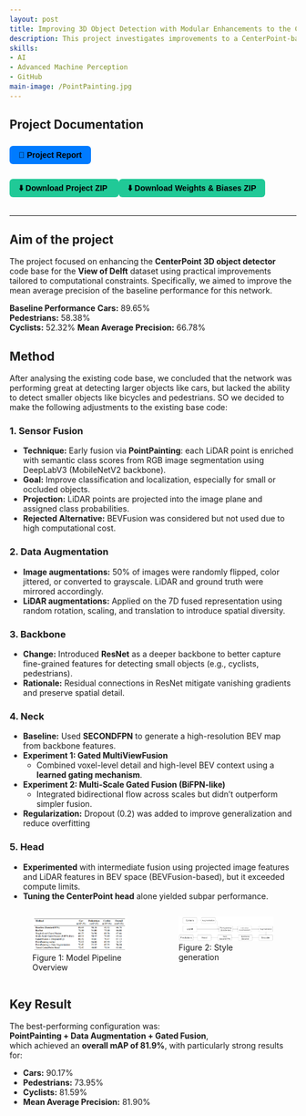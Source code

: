```yaml
---
layout: post
title: Improving 3D Object Detection with Modular Enhancements to the CenterPoint Framework (2025)
description: This project investigates improvements to a CenterPoint-based LiDAR 3D object detector on the View of Delft dataset. Key extensions include semantic fusion via PointPainting, data augmentation for both LiDAR and image modalities, and architectural changes such as a multiview fusion neck and dropout. 
skills: 
- AI
- Advanced Machine Perception
- GitHub
main-image: /PointPainting.jpg
---
```


## Project Documentation
<div style="display: flex; flex-wrap: wrap; gap: 12px; margin-bottom: 20px;">

  <a href="/assets/AMP_Final_Assignment___My_title.pdf" target="_blank" style="
    background-color: #007bff;
    color: black;
    padding: 8px 16px;
    border-radius: 6px;
    text-decoration: none;
    font-weight: bold;
    font-family: sans-serif;">
    📄 Project Report
  </a>

  <a href="/assets/AMP_Group15_Code_Submission.zip" download style="
    background-color: #20c997;
    color: black;
    padding: 8px 16px;
    border-radius: 6px;
    text-decoration: none;
    font-weight: bold;
    font-family: sans-serif;">
    ⬇️ Download Project ZIP
  </a>
    <a href="/assets/AMP_Group15_Wandb_logs_Final_Detection_Pipeline_PoitPainting_DataAugmentation" download style="
    background-color: #20c997;
    color: black;
    padding: 8px 16px;
    border-radius: 6px;
    text-decoration: none;
    font-weight: bold;
    font-family: sans-serif;">
    ⬇️ Download Weights & Biases ZIP
  </a>



</div>

---

## Aim of the project
The project focused on enhancing the **CenterPoint 3D object detector** code base for the **View of Delft** dataset using practical improvements tailored to computational constraints. Specifically, we aimed to improve the mean average precision of the baseline performance for this network. 

**Baseline Performance**
**Cars:** 89.65%  
**Pedestrians:** 58.38%  
**Cyclists:** 52.32%
**Mean Average Precision:** 66.78%


## Method
After analysing the existing code base, we concluded that the network was performing great at detecting larger objects like cars, but lacked the ability to detect smaller objects like bicycles and pedestrians. SO we decided to make the following adjustments to the existing base code:

### 1. Sensor Fusion
- **Technique:** Early fusion via **PointPainting**: each LiDAR point is enriched with semantic class scores from RGB image segmentation using DeepLabV3 (MobileNetV2 backbone).
- **Goal:** Improve classification and localization, especially for small or occluded objects.
- **Projection:** LiDAR points are projected into the image plane and assigned class probabilities.
- **Rejected Alternative:** BEVFusion was considered but not used due to high computational cost.

### 2. Data Augmentation
- **Image augmentations:** 50% of images were randomly flipped, color jittered, or converted to grayscale. LiDAR and ground truth were mirrored accordingly.
- **LiDAR augmentations:** Applied on the 7D fused representation using random rotation, scaling, and translation to introduce spatial diversity.

### 3. Backbone
- **Change:** Introduced **ResNet** as a deeper backbone to better capture fine-grained features for detecting small objects (e.g., cyclists, pedestrians).
- **Rationale:** Residual connections in ResNet mitigate vanishing gradients and preserve spatial detail.

### 4. Neck
- **Baseline:** Used **SECONDFPN** to generate a high-resolution BEV map from backbone features.
- **Experiment 1: Gated MultiViewFusion**
  - Combined voxel-level detail and high-level BEV context using a **learned gating mechanism**.
- **Experiment 2: Multi-Scale Gated Fusion (BiFPN-like)**
  - Integrated bidirectional flow across scales but didn’t outperform simpler fusion.
- **Regularization:** Dropout (0.2) was added to improve generalization and reduce overfitting

### 5. Head
- **Experimented** with intermediate fusion using projected image features and LiDAR features in BEV space (BEVFusion-based), but it exceeded compute limits.
- **Tuning the CenterPoint head** alone yielded subpar performance.



<div style="display: flex; gap: 10px; justify-content: center; align-items: flex-start;">
  

  <figure>
  <img src="/_projects/CenterpointProject/AMPResults.png" alt="StyleGAN diagram" width="400">
  <figcaption>Figure 1: Model Pipeline Overview</figcaption>
  </figure>
  
  <figure>
  <img src="/_projects/CenterpointProject/Pipeline.png" alt="Latent vector mixing" width="400">
  <figcaption>Figure 2: Style generation</figcaption>
  </figure>
  
  
</div>

## Key Result
The best-performing configuration was:  
**PointPainting + Data Augmentation + Gated Fusion**,  
which achieved an **overall mAP of 81.9%**, with particularly strong results for:
- **Cars:** 90.17%  
- **Pedestrians:** 73.95%  
- **Cyclists:** 81.59%
- **Mean Average Precision:** 81.90%

